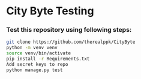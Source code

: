 # City Byte Testing

### Test this repository using following steps:
```bash
git clone https://github.com/therealppk/CityByte
python -m venv venv
source venv/bin/activate
pip install -r Requirements.txt
Add secret keys to repo
python manage.py test
```
